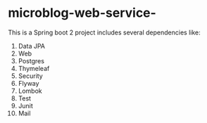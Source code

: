 # microblog-web-service-

This is a Spring boot 2 project includes several dependencies like:
1. Data JPA
2. Web
3. Postgres
4. Thymeleaf
5. Security
6. Flyway
7. Lombok
8. Test
9. Junit
10. Mail
